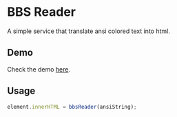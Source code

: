 BBS Reader
==========
A simple service that translate ansi colored text into html.

Demo
----
Check the demo [here](https://rawgit.com/eight04/bbs-reader/master/bbs-reader.html).

Usage
-----
```Javascript
element.innerHTML = bbsReader(ansiString);
```